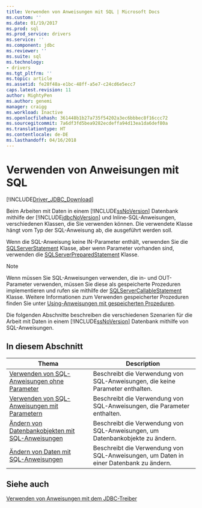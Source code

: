 ```yaml
---
title: Verwenden von Anweisungen mit SQL | Microsoft Docs
ms.custom: ''
ms.date: 01/19/2017
ms.prod: sql
ms.prod_service: drivers
ms.service: ''
ms.component: jdbc
ms.reviewer: ''
ms.suite: sql
ms.technology:
- drivers
ms.tgt_pltfrm: ''
ms.topic: article
ms.assetid: fe28f48a-e1bc-48ff-a5e7-c24cd6e5ecc7
caps.latest.revision: 11
author: MightyPen
ms.author: genemi
manager: craigg
ms.workload: Inactive
ms.openlocfilehash: 361448b1b27a735f54202a3ec6bbbec8f16ccc72
ms.sourcegitcommit: 7a6df3fd5bea9282ecdeffa94d13ea1da6def80a
ms.translationtype: HT
ms.contentlocale: de-DE
ms.lasthandoff: 04/16/2018
---
```

# <a name="using-statements-with-sql"></a>Verwenden von Anweisungen mit SQL
[!INCLUDE[Driver_JDBC_Download](../../includes/driver_jdbc_download.md)]

  Beim Arbeiten mit Daten in einem [!INCLUDE[ssNoVersion](../../includes/ssnoversion_md.md)] Datenbank mithilfe der [!INCLUDE[jdbcNoVersion](../../includes/jdbcnoversion_md.md)] und Inline-SQL-Anweisungen, verschiedenen Klassen, die Sie verwenden können. Die verwendete Klasse hängt vom Typ der SQL-Anweisung ab, die ausgeführt werden soll.  
  
 Wenn die SQL-Anweisung keine IN-Parameter enthält, verwenden Sie die [SQLServerStatement](../../connect/jdbc/reference/sqlserverstatement-class.md) Klasse, aber wenn Parameter vorhanden sind, verwenden die [SQLServerPreparedStatement](../../connect/jdbc/reference/sqlserverpreparedstatement-class.md) Klasse.  
  
> [!NOTE]  
>  Wenn müssen Sie SQL-Anweisungen verwenden, die in- und OUT-Parameter verwenden, müssen Sie diese als gespeicherte Prozeduren implementieren und rufen sie mithilfe der [SQLServerCallableStatement](../../connect/jdbc/reference/sqlservercallablestatement-class.md) Klasse. Weitere Informationen zum Verwenden gespeicherter Prozeduren finden Sie unter [Using-Anweisungen mit gespeicherten Prozeduren](../../connect/jdbc/using-statements-with-stored-procedures.md).  
  
 Die folgenden Abschnitte beschreiben die verschiedenen Szenarien für die Arbeit mit Daten in einem [!INCLUDE[ssNoVersion](../../includes/ssnoversion_md.md)] Datenbank mithilfe von SQL-Anweisungen.  
  
## <a name="in-this-section"></a>In diesem Abschnitt  
  
|Thema|Description|  
|-----------|-----------------|  
|[Verwenden von SQL-Anweisungen ohne Parameter](../../connect/jdbc/using-an-sql-statement-with-no-parameters.md)|Beschreibt die Verwendung von SQL-Anweisungen, die keine Parameter enthalten.|  
|[Verwenden von SQL-Anweisungen mit Parametern](../../connect/jdbc/using-an-sql-statement-with-parameters.md)|Beschreibt die Verwendung von SQL-Anweisungen, die Parameter enthalten.|  
|[Ändern von Datenbankobjekten mit SQL-Anweisungen](../../connect/jdbc/using-an-sql-statement-to-modify-database-objects.md)|Beschreibt die Verwendung von SQL-Anweisungen, um Datenbankobjekte zu ändern.|  
|[Ändern von Daten mit SQL-Anweisungen](../../connect/jdbc/using-an-sql-statement-to-modify-data.md)|Beschreibt die Verwendung von SQL-Anweisungen, um Daten in einer Datenbank zu ändern.|  
  
## <a name="see-also"></a>Siehe auch  
 [Verwenden von Anweisungen mit dem JDBC-Treiber](../../connect/jdbc/using-statements-with-the-jdbc-driver.md)  
  
  

